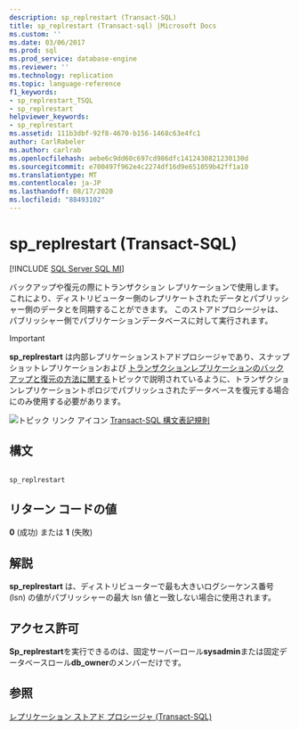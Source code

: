 ```yaml
---
description: sp_replrestart (Transact-SQL)
title: sp_replrestart (Transact-sql) |Microsoft Docs
ms.custom: ''
ms.date: 03/06/2017
ms.prod: sql
ms.prod_service: database-engine
ms.reviewer: ''
ms.technology: replication
ms.topic: language-reference
f1_keywords:
- sp_replrestart_TSQL
- sp_replrestart
helpviewer_keywords:
- sp_replrestart
ms.assetid: 111b3dbf-92f8-4670-b156-1468c63e4fc1
author: CarlRabeler
ms.author: carlrab
ms.openlocfilehash: aebe6c9dd60c697cd986dfc1412430821230130d
ms.sourcegitcommit: e700497f962e4c2274df16d9e651059b42ff1a10
ms.translationtype: MT
ms.contentlocale: ja-JP
ms.lasthandoff: 08/17/2020
ms.locfileid: "88493102"
---
```

# <a name="sp_replrestart-transact-sql"></a>sp_replrestart (Transact-SQL)
[!INCLUDE [SQL Server SQL MI](../../includes/applies-to-version/sql-asdbmi.md)]

  バックアップや復元の際にトランザクション レプリケーションで使用します。これにより、ディストリビューター側のレプリケートされたデータとパブリッシャー側のデータとを同期することができます。 このストアドプロシージャは、パブリッシャー側でパブリケーションデータベースに対して実行されます。  
  
> [!IMPORTANT]  
>  **sp_replrestart** は内部レプリケーションストアドプロシージャであり、スナップショットレプリケーションおよび [トランザクションレプリケーションのバックアップと復元の方法に関する](../../relational-databases/replication/administration/strategies-for-backing-up-and-restoring-snapshot-and-transactional-replication.md)トピックで説明されているように、トランザクションレプリケーショントポロジでパブリッシュされたデータベースを復元する場合にのみ使用する必要があります。  
  
 ![トピック リンク アイコン](../../database-engine/configure-windows/media/topic-link.gif "トピック リンク アイコン") [Transact-SQL 構文表記規則](../../t-sql/language-elements/transact-sql-syntax-conventions-transact-sql.md)  
  
## <a name="syntax"></a>構文  
  
```  
  
sp_replrestart  
```  
  
## <a name="return-code-values"></a>リターン コードの値  
 **0** (成功) または **1** (失敗)  
  
## <a name="remarks"></a>解説  
 **sp_replrestart** は、ディストリビューターで最も大きいログシーケンス番号 (lsn) の値がパブリッシャーの最大 lsn 値と一致しない場合に使用されます。  
  
## <a name="permissions"></a>アクセス許可  
 **Sp_replrestart**を実行できるのは、固定サーバーロール**sysadmin**または固定データベースロール**db_owner**のメンバーだけです。  
  
## <a name="see-also"></a>参照  
 [レプリケーション ストアド プロシージャ &#40;Transact-SQL&#41;](../../relational-databases/system-stored-procedures/replication-stored-procedures-transact-sql.md)  
  
  

